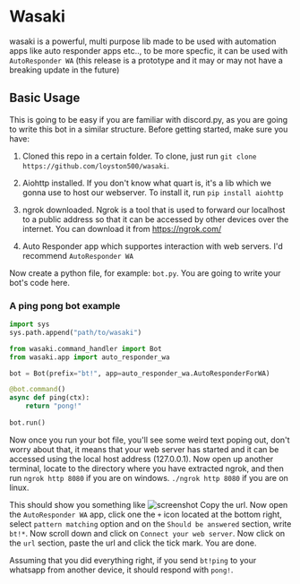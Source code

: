 # Wasaki
wasaki is a powerful, multi purpose lib made to be used with automation apps like auto responder apps etc.., to be more specfic, it can be used with `AutoResponder WA`
(this release is a prototype and it may or may not have a breaking update in the future)

## Basic Usage
This is going to be easy if you are familiar with discord.py, as you are going to write this bot in a similar structure.
Before getting started, make sure you have:

1. Cloned this repo in a certain folder.
    To clone, just run `git clone https://github.com/loyston500/wasaki`.
    
2. Aiohttp installed.
    If you don't know what quart is, it's a lib which we gonna use to host our webserver.
    To install it, run `pip install aiohttp`    
    
3. ngrok downloaded.
    Ngrok is a tool that is used to forward our localhost to a public address so that it can be accessed by other devices over the internet.
    You can download it from https://ngrok.com/        
    
4. Auto Responder app which supportes interaction with web servers.
    I'd recommend `AutoResponder WA`
    
Now create a python file, for example: `bot.py`. You are going to write your bot's code here.

### A ping pong bot example
```py
import sys
sys.path.append("path/to/wasaki")

from wasaki.command_handler import Bot
from wasaki.app import auto_responder_wa 

bot = Bot(prefix="bt!", app=auto_responder_wa.AutoResponderForWA)

@bot.command()
async def ping(ctx):
    return "pong!"
    
bot.run()
```

Now once you run your bot file, you'll see some weird text poping out, don't worry about that, it means that your web server has started and it can be accessed using the local host address (127.0.0.1).
Now open up another terminal, locate to the directory where you have extracted ngrok, and then run 
`ngrok http 8080` if you are on windows.
`./ngrok http 8080` if you are on linux.

This should show you something like ![screenshot](https://media.discordapp.net/attachments/781733449656041482/791547198868815922/Screenshot_4.png)
Copy the url.
Now open the `AutoResponder WA` app, click one the `+` icon located at the bottom right, select `pattern matching` option and on the `Should be answered` section, write `bt!*`. Now scroll down and click on `Connect your web server`. Now click on the `url` section, paste the url and click the tick mark. You are done.

Assuming that you did everything right, if you send `bt!ping` to your whatsapp from another device, it should respond with `pong!`.

